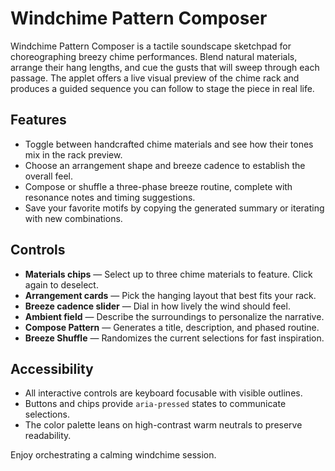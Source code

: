 # Windchime Pattern Composer

Windchime Pattern Composer is a tactile soundscape sketchpad for choreographing breezy chime performances. Blend natural materials, arrange their hang lengths, and cue the gusts that will sweep through each passage. The applet offers a live visual preview of the chime rack and produces a guided sequence you can follow to stage the piece in real life.

## Features

- Toggle between handcrafted chime materials and see how their tones mix in the rack preview.
- Choose an arrangement shape and breeze cadence to establish the overall feel.
- Compose or shuffle a three-phase breeze routine, complete with resonance notes and timing suggestions.
- Save your favorite motifs by copying the generated summary or iterating with new combinations.

## Controls

- **Materials chips** &mdash; Select up to three chime materials to feature. Click again to deselect.
- **Arrangement cards** &mdash; Pick the hanging layout that best fits your rack.
- **Breeze cadence slider** &mdash; Dial in how lively the wind should feel.
- **Ambient field** &mdash; Describe the surroundings to personalize the narrative.
- **Compose Pattern** &mdash; Generates a title, description, and phased routine.
- **Breeze Shuffle** &mdash; Randomizes the current selections for fast inspiration.

## Accessibility

- All interactive controls are keyboard focusable with visible outlines.
- Buttons and chips provide `aria-pressed` states to communicate selections.
- The color palette leans on high-contrast warm neutrals to preserve readability.

Enjoy orchestrating a calming windchime session.
